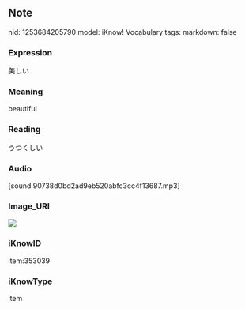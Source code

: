 ## Note
nid: 1253684205790
model: iKnow! Vocabulary
tags: 
markdown: false

### Expression
美しい

### Meaning
beautiful

### Reading
うつくしい

### Audio
[sound:90738d0bd2ad9eb520abfc3cc4f13687.mp3]

### Image_URI
<img src="d3e5ef08537dda933d16b0ac101e65bf.jpg">

### iKnowID
item:353039

### iKnowType
item

